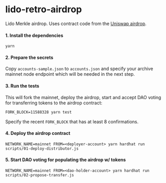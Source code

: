 # lido-retro-airdrop

Lido Merkle airdrop. Uses contract code from the [Uniswap airdrop].

[Uniswap airdrop]: https://github.com/Uniswap/merkle-distributor/tree/c3255bf/contracts

#### 1. Install the dependencies

```text
yarn
```

#### 2. Prepare the secrets

Copy `accounts-sample.json` to `accounts.json` and specify your archive mainnet node endpoint which
will be needed in the next step.

#### 3. Run the tests

This will fork the mainnet, deploy the airdrop, start and accept DAO voting for transferring tokens
to the airdrop contract:

```text
FORK_BLOCK=11588328 yarn test
```

Specify the recent `FORK_BLOCK` that has at least 8 confirmations.

#### 4. Deploy the airdrop contract

```text
NETWORK_NAME=mainnet FROM=<deployer-account> yarn hardhat run scripts/01-deploy-distributor.js
```

#### 5. Start DAO voting for populating the airdrop w/ tokens

```text
NETWORK_NAME=mainnet FROM=<dao-holder-account> yarn hardhat run scripts/02-propose-transfer.js
```
